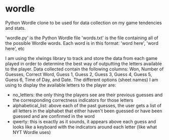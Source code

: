 # wordle
Python Wordle clone to be used for data collection on my game tendencies and stats.

'wordle.py' is the Python Wordle file
'words.txt' is the file containing all of the possible Wordle words. Each word is in this format: 'word here', 'word here', etc

I am using the xlwings library to track and store the data from each game played in order to determine the best way of outputting the letters available to the player. 
Data collected contain the following columns: Won, Number of Guesses, Correct Word, Guess 1, Guess 2, Guess 3, Guess 4, Guess 5, Guess 6, Time of Day, and Date. 
The different options (sheet names) I am using to display the available letters to the player are:
- no_letters: the only thing the players see are their previous guesses and the corresponding correctness indicators for those letters
- alphabetical_list: above each of the past guesses, the user gets a list of all letters in the alphabet that either haven't been guessed or have been guessed and are confirmed in the word
- qwerty: this is exactly as it sounds, it appears above each guess and looks like a keyboard with the indicators around each letter (like what NYT Wordle uses)

